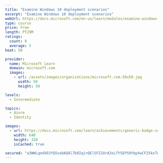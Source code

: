 ```yaml
---
title: "Examine Windows 10 deployment scenarios"
excerpt: "Examine Windows 10 deployment scenarios"
webUrl: https://docs.microsoft.com/en-us/learn/modules/examine-windows-10-deployment-scenarios/
type: course
price: Free
length: PT29M
ratings:
  count: 8
  average: 5
heat: 50

provider:
  name: Microsoft Learn
  domain: microsoft.com
  images:
    - url: /assets/images/organizations/microsoft.com-50x50.jpg
      width: 50
      height: 50

levels:
  - Intermediate

topics:
  - Azure
  - Identity

images:
  - url: https://docs.microsoft.com/learn/achievements/generic-badge-social.png
    width: 640
    height: 320
    isCached: true

secured: "a3WWLqedXOJYQ5sobAQAl7b8Iqi+QElSFZ1OrA3xLfYSEPS9YbpXwCF25kxTwOoiueJLAEKnmGY+om+jdBbZN/z32P/HDjfXoO0wDbRcds6dNV3rhA6ytod0Gy7pVIKxFFTRQpdWv6pXRIh2oCvAJjIR8CXbYCepWqkf+qn/Ud27u737hg0Z/TkRsD29m1QCjT/k3ziX1zcd3sf/Vjlta0KazIEojmHEURvC/UTlf5HKggH4D3woQZGlJs46lL5ttqnPYGh+bm7IX5y4+JAEjPB+DXyKMmhPmF9hajALNj60mpuJCRK1gxhiNKdhMbJjHSWOrxEUOMXHKPfafq3ciHizV/n27Ip5BLdp8e448omFjZlZsNLG06+XQHhc/LZjTXKC0u7nqC9CNjDddxnVzhWnArMFtQdk7st/xGzt150=;ijMlZA8Sa0xhGHAzmV/lmg=="
---
```


